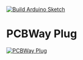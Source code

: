[![Build Arduino Sketch](https://github.com/atomic14/arduino-badge-test/actions/workflows/arduino_build.yml/badge.svg)](https://github.com/atomic14/arduino-badge-test/actions/workflows/arduino_build.yml)

# PCBWay Plug

[![PCBWay Plug](https://img.youtube.com/vi/v57DOVL0WMI/0.jpg)](https://www.youtube.com/watch?v=v57DOVL0WMI)
